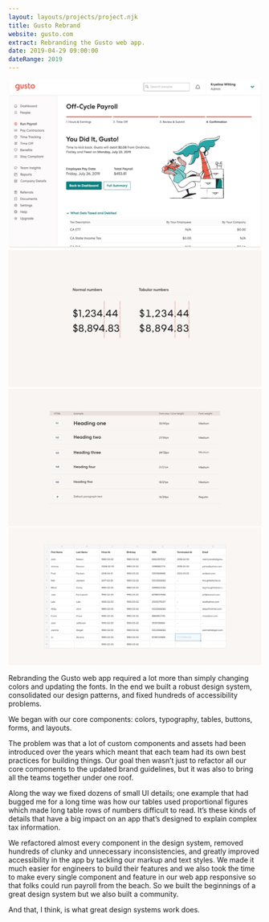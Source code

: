 ```yaml
---
layout: layouts/projects/project.njk
title: Gusto Rebrand
website: gusto.com
extract: Rebranding the Gusto web app.
date: 2019-04-29 09:00:00
dateRange: 2019
---
```


<div class="carousel columns-7-13">
  <a href="/images/projects/gusto/gusto-rebrand.webp">
    <img src="/images/projects/gusto/gusto-rebrand.webp" alt="A screenshot of the new Gusto homepage after the rebrand"/>
  </a>
  <a href="/images/projects/gusto/tabular-numbers.svg">
    <img src="/images/projects/gusto/tabular-numbers.svg" loading="lazy"/> 
  </a>
  <a href="/images/projects/gusto/typographic-scales.svg">
    <img src="/images/projects/gusto/typographic-scales.svg" loading="lazy"/> 
  </a>
  <a href="/images/projects/gusto/spreadsheet.webp">
    <img src="/images/projects/gusto/spreadsheet.webp" loading="lazy"/> 
  </a>
</div>

<div class="columns-1-7">

<p class="intro">Rebranding the Gusto web app required a lot more than simply changing colors and updating the fonts. In the end we built a robust design system, consolidated our design patterns, and fixed hundreds of accessibility problems.</p>

We began with our core components: colors, typography, tables, buttons, forms, and layouts.

The problem was that a lot of custom components and assets had been introduced over the years which meant that each team had its own best practices for building things. Our goal then wasn’t just to refactor all our core components to the updated brand guidelines, but it was also to bring all the teams together under one roof.

Along the way we fixed dozens of small UI details; one example that had bugged me for a long time was how our tables used proportional figures which made long table rows of numbers difficult to read. It’s these kinds of details that have a big impact on an app that’s designed to explain complex tax information.

We refactored almost every component in the design system, removed hundreds of clunky and unnecessary inconsistencies, and greatly improved accessibility in the app by tackling our markup and text styles. We made it much easier for engineers to build their features and we also took the time to make every single component and feature in our web app responsive so that folks could run payroll from the beach. So we built the beginnings of a great design system but we also built a community.

And that, I think, is what great design systems work does.

</div>

